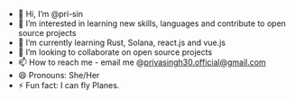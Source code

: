 - 👋 Hi, I’m @pri-sin
- 👀 I’m interested in learning new skills, languages and contribute to open source projects
- 🌱 I’m currently learning Rust, Solana, react.js and vue.js
- 💞️ I’m looking to collaborate on open source projects
- 📫 How to reach me - email me @priyasingh30.official@gmail.com
- 😄 Pronouns: She/Her
- ⚡ Fun fact: I can fly Planes.

<!---
pri-sin/pri-sin is a ✨ special ✨ repository because its `README.md` (this file) appears on your GitHub profile.
You can click the Preview link to take a look at your changes.
--->

